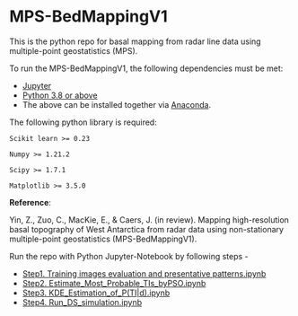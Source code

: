 # MPS-BedMappingV1
This is the python repo for basal mapping from radar line data using multiple-point geostatistics (MPS). 

To run the MPS-BedMappingV1, the following dependencies must be met:
* [Jupyter](http://jupyter.org/) 
* [Python 3.8 or above](https://www.python.org/) 
* The above can be installed together via [Anaconda](https://www.anaconda.com/).

The following python library is required:
    
    Scikit learn >= 0.23
  
    Numpy >= 1.21.2
  
    Scipy >= 1.7.1
    
    Matplotlib >= 3.5.0

**Reference**: 

Yin, Z., Zuo, C., MacKie, E., & Caers, J. (in review). Mapping high-resolution basal topography of West Antarctica from radar data using non-stationary multiple-point geostatistics (MPS-BedMappingV1). 

Run the repo with Python Jupyter-Notebook by following steps - 
* [Step1. Training images evaluation and presentative patterns.ipynb](https://github.com/sdyinzhen/MPS-BedMappingV1/blob/main/Step1.%20Training%20images%20evaluation%20and%20presentative%20patterns.ipynb)
* [Step2. Estimate_Most_Probable_TIs_byPSO.ipynb](https://github.com/sdyinzhen/MPS-BedMappingV1/blob/main/Step2.%20Estimate_Most_Probable_TIs_byPSO.ipynb)
* [Step3. KDE_Estimation_of_P(TI|d).ipynb](https://github.com/sdyinzhen/MPS-BedMappingV1/blob/main/Step3.%20KDE_Estimation_of_P(TI%7Cd).ipynb)
* [Step4. Run_DS_simulation.ipynb](https://github.com/sdyinzhen/MPS-BedMappingV1/blob/main/Step4.%20Run_DS_simulation.ipynb)
